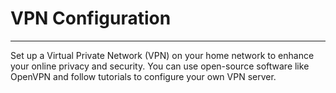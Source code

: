 # VPN Configuration

---

Set up a Virtual Private Network (VPN) on your home network to enhance your online privacy and security. You can use open-source software like OpenVPN and follow tutorials to configure your own VPN server.
